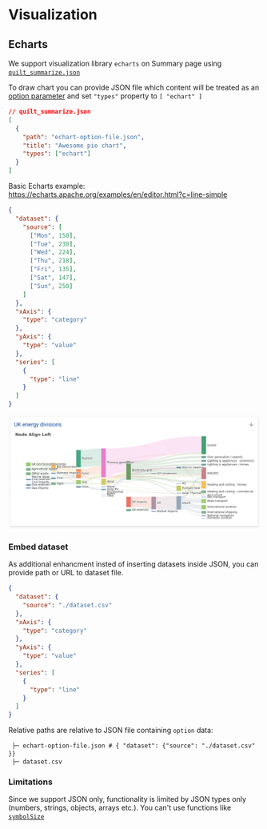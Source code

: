 # Visualization

## Echarts

We support visualization library `echarts` on Summary page using [`quilt_summarize.json`](../Catalog/Preferences.md#custom-overviews-for-buckets-folders)

To draw chart you can provide JSON file which content will be treated as an [option parameter](https://echarts.apache.org/en/option.html) and set `"types"` property to `[ "echart" ]`

```json
// quilt_summarize.json
[
  {
    "path": "echart-option-file.json",
    "title": "Awesome pie chart",
    "types": ["echart"]
  }
]
```

Basic Echarts example: https://echarts.apache.org/examples/en/editor.html?c=line-simple

```json
{
  "dataset": {
    "source": [
      ["Mon", 150],
      ["Tue", 230],
      ["Wed", 224],
      ["Thu", 218],
      ["Fri", 135],
      ["Sat", 147],
      ["Sun", 250]
    ]
  },
  "xAxis": {
    "type": "category"
  },
  "yAxis": {
    "type": "value"
  },
  "series": [
    {
      "type": "line"
    }
  ]
}
```

![](../imgs/catalog_echart.png)

### Embed dataset

As additional enhancment insted of inserting datasets inside JSON, you can provide path or URL to dataset file.

```json
{
  "dataset": {
    "source": "./dataset.csv"
  },
  "xAxis": {
    "type": "category"
  },
  "yAxis": {
    "type": "value"
  },
  "series": [
    {
      "type": "line"
    }
  ]
}
```

Relative paths are relative to JSON file containing `option` data:

```
 ├─ echart-option-file.json # { "dataset": {"source": "./dataset.csv" }}
 ├─ dataset.csv

```

### Limitations

Since we support JSON only, functionality is limited by JSON types only (numbers, strings, objects, arrays etc.). You can't use functions like [`symbolSize`](https://echarts.apache.org/en/option.html#series-scatter.symbolSize)
